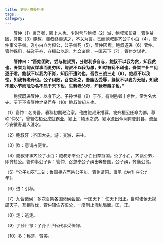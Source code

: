 ```yaml
---
title: 史记-管晏列传
tags: 
category: 
---
```


　　管仲（1）夷吾者，颍上人也。少时常与鲍叔（2）游，鲍叔知其贤。管仲贫困，常欺（3）鲍叔，鲍叔终善遇之，不以为言。已而鲍叔事齐公子小白（4），管仲事公子纠。及小白立为桓公，公子纠死（5），管仲囚焉。鲍叔遂进（6）管仲。管仲既用，任政于齐，齐桓公以霸，九合诸侯，一匡天下（7），管仲之谋也。

　　**管仲曰：“吾始困时，尝与鲍叔贾，分财利多自与，鲍叔不以我为贪，知我贫也。吾尝为鲍叔谋事而更穷困，鲍叔不以我为愚，知时有利不利也。吾尝三仕三见逐于君，鲍叔不以我为不肖，知我不遭时也。吾尝三战三走（8），鲍叔不以我怯，知我有老母也。公子纠败，召忽死之，吾幽囚受辱，鲍叔不以我为无耻，知我不羞小节而耻功名不显于天下也。生我者父母，知我者鲍子也。”**

　　鲍叔既进管仲，以身下之。子孙世禄（9）于齐，有封邑者十余世，常为名大夫。天下不多管仲之贤而多（10）鲍叔能知人也。

（1）管仲：名夷吾，春秋初期政治家。他由鲍叔牙推荐，被齐桓公任命为卿，尊称“仲父”，曾辅佐桓公成就霸业。颍上：颍水之滨。颍水源出今河南登封县，流至今安徽寿县入淮水。

（2）鲍叔牙：齐国大夫。游：交游，来往。

（3）欺：意谓占便宜。

（4）鲍叔牙事齐公子小白：鲍叔牙奉公子小白出奔莒国。公子小白，齐襄公弟，即齐桓公。管仲事公子纠：管仲、召忽奉公子纠出奔鲁国。公子纠，齐襄公弟。

（5）“公子纠死”二句：鲁国畏齐而杀公子纠，管仲请囚。事见《左传·庄公九年》。

（6）进：引荐。

（7）九合诸侯：多次召集各国诸侯会盟。一匡天下：使天下归正。当时诸侯无视周天子，互相攻伐，管仲辅佐齐桓公，一度制止混乱局面。匡，正。

（8）走：逃走。

（9）子孙世禄：子孙世世代代享受俸禄。

（10）多：称道，赞美。
